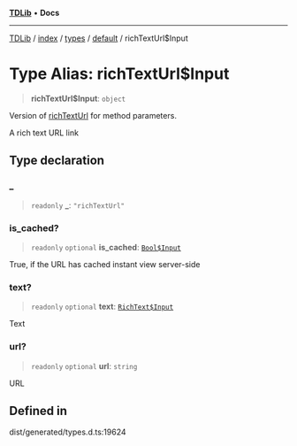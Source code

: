 [**TDLib**](../../../../../../README.md) • **Docs**

***

[TDLib](../../../../../../modules.md) / [index](../../../../../README.md) / [types](../../../README.md) / [default](../README.md) / richTextUrl$Input

# Type Alias: richTextUrl$Input

> **richTextUrl$Input**: `object`

Version of [richTextUrl](richTextUrl.md) for method parameters.

A rich text URL link

## Type declaration

### \_

> `readonly` **\_**: `"richTextUrl"`

### is\_cached?

> `readonly` `optional` **is\_cached**: [`Bool$Input`](Bool$Input.md)

True, if the URL has cached instant view server-side

### text?

> `readonly` `optional` **text**: [`RichText$Input`](RichText$Input.md)

Text

### url?

> `readonly` `optional` **url**: `string`

URL

## Defined in

dist/generated/types.d.ts:19624
